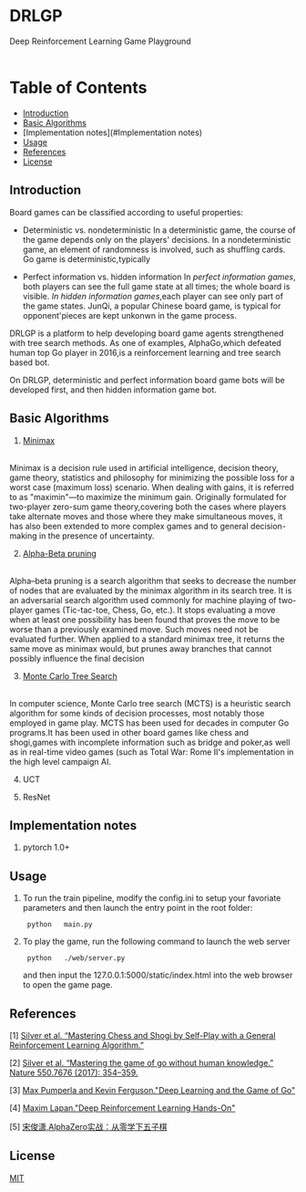 # DRLGP  
Deep Reinforcement Learning Game Playground  
<br>

# Table of Contents
* [Introduction](#Introduction) 
* [Basic Algorithms](#BasicAlgorithms)
* [Implementation notes](#Implementation notes)
* [Usage](#Usage)
* [References](#References)
* [License](#License)

## Introduction

Board games can be classified according to useful properties:

* Deterministic vs. nondeterministic 
  In a deterministic game, the course of the game depends only on the players' decisions. In a nondeterministic game, an element of randomness is involved,
  such as shuffling cards. Go game is deterministic,typically

* Perfect information vs. hidden information 
  In *perfect information games*, both players can see the full game state at 
  all times; the whole board is visible. *In hidden information games*,each 
  player can see only part of the game states. JunQi, a popular Chinese board 
  game, is typical for opponent'pieces are kept unkonwn in the game process. 


DRLGP is a platform to help developing board game agents strengthened with 
tree search methods. As one of examples, AlphaGo,which defeated human top Go 
player in 2016,is a reinforcement learning and tree search based bot. 

On DRLGP, deterministic and perfect information board game bots will be 
developed first, and then hidden information game bot.


## Basic Algorithms
1. [Minimax](https://en.wikipedia.org/wiki/Minimax)
<br>
Minimax is a decision rule used in artificial intelligence, decision theory, game theory, statistics and philosophy for minimizing the possible loss for a worst case (maximum loss) scenario. When dealing with gains, it is referred to as "maximin"—to maximize the minimum gain. Originally formulated for two-player zero-sum game theory,covering both the cases where players take alternate moves and those where they make simultaneous moves, it has also been extended to more complex games and to general decision-making in the presence of uncertainty.


2. [Alpha-Beta pruning](https://en.wikipedia.org/wiki/Alpha-beta_pruning)
<br>
Alpha–beta pruning is a search algorithm that seeks to decrease the number of nodes that are evaluated by the minimax algorithm in its search tree. It is an adversarial search algorithm used commonly for machine playing of two-player games (Tic-tac-toe, Chess, Go, etc.). It stops evaluating a move when at least one possibility has been found that proves the move to be worse than a previously examined move. Such moves need not be evaluated further. When applied to a standard minimax tree, it returns the same move as minimax would, but prunes away branches that cannot possibly influence the final decision

3. [Monte Carlo Tree Search](https://en.wikipedia.org/wiki/Monte_Carlo_tree_search) 
<br>
In computer science, Monte Carlo tree search (MCTS) is a heuristic search algorithm for some kinds of decision processes, most notably those employed in game play. MCTS has been used for decades in computer Go programs.It has been used in other board games like chess and shogi,games with incomplete information such as bridge and poker,as well as in real-time video games (such as Total War: Rome II's implementation in the high level campaign AI.


4. UCT 

5. ResNet


## Implementation notes 

1.  pytorch 1.0+


## Usage
  1.  To run the train pipeline, modify the config.ini to setup your favoriate parameters
      and then launch the entry point in the root folder:
    
       ```
        python   main.py
       
       ```
  2.  To play the game, run the following command to launch the web server 
       ```
        python   ./web/server.py 
       
       ```

      and then input the 127.0.0.1:5000/static/index.html into the web browser to open the game page.

## References
[1] [Silver et al. “Mastering Chess and Shogi by Self-Play with a General Reinforcement Learning Algorithm.”](https://arxiv.org/pdf/1712.01815.pdf)

[2] [Silver et al. “Mastering the game of go without human knowledge.” Nature 550.7676 (2017): 354–359.](https://www.gwern.net/docs/rl/2017-silver.pdf)

[3] [Max Pumperla and Kevin Ferguson."Deep Learning and the Game of Go"](https://www.manning.com/books/deep-learning-and-the-game-of-go)

[4] [Maxim Lapan."Deep Reinforcement Learning Hands-On"](https://www.packtpub.com/big-data-and-business-intelligence/deep-reinforcement-learning-hands)

[5] [宋俊潇,AlphaZero实战：从零学下五子棋](https://zhuanlan.zhihu.com/p/32089487)




## License
[MIT](https://choosealicense.com/licenses/mit/)


